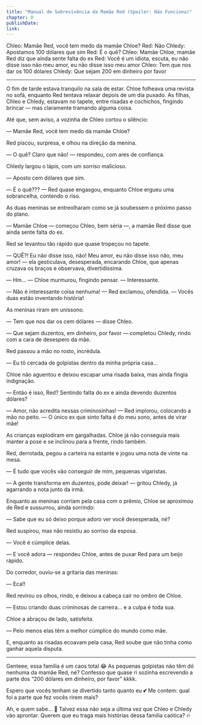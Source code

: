 ```yaml
---
title: "Manual de Sobrevivência da Mamãe Red (Spoiler: Não Funciona)"
chapter: 0
publishDate: 
link: 
---
```


Chleo: Mamãe Red, você tem medo da mamãe Chloe?
Red: Não
Chledy: Apostamos 100 dólares que sim
Red: É o quê?
Chleo: Mamãe Chloe, mamãe Red diz que ainda sente falta do ex
Red: Você é um idiota, escuta, eu não disse isso não meu amor, eu não disse isso meu amor
Chleo: Tem que nos dar os 100 dólares
Chledy: Que sejam 200 em dinheiro por favor

---

O fim de tarde estava tranquilo na sala de estar. Chloe folheava uma revista no sofá, enquanto Red tentava relaxar depois de um dia puxado. As filhas, Chleo e Chledy, estavam no tapete, entre risadas e cochichos, fingindo brincar — mas claramente tramando alguma coisa.

Até que, sem aviso, a vozinha de Chleo cortou o silêncio:

— Mamãe Red, você tem medo da mamãe Chloe?

Red piscou, surpresa, e olhou na direção da menina.

— O quê? Claro que não! — respondeu, com ares de confiança.

Chledy largou o lápis, com um sorriso malicioso.

— Aposto cem dólares que sim.

— É o quê??? — Red quase engasgou, enquanto Chloe ergueu uma sobrancelha, contendo o riso.

As duas meninas se entreolharam como se já soubessem o próximo passo do plano.

— Mamãe Chloe — começou Chleo, bem séria —, a mamãe Red disse que ainda sente falta do ex.

Red se levantou tão rápido que quase tropeçou no tapete.

— QUÊ?! Eu não disse isso, não! Meu amor, eu não disse isso não, meu amor! — ela gesticulava, desesperada, encarando Chloe, que apenas cruzava os braços e observava, divertidíssima.

— Hm... — Chloe murmurou, fingindo pensar. — Interessante.

— Não é interessante coisa nenhuma! — Red exclamou, ofendida. — Vocês duas estão inventando história!

As meninas riram em uníssono.

— Tem que nos dar os cem dólares — disse Chleo.

— Que sejam duzentos, em dinheiro, por favor — completou Chledy, rindo com a cara de desespero da mãe.

Red passou a mão no rosto, incrédula.

— Eu tô cercada de golpistas dentro da minha própria casa...

Chloe não aguentou e deixou escapar uma risada baixa, mas ainda fingia indignação.

— Então é isso, Red? Sentindo falta do ex e ainda devendo duzentos dólares?

— Amor, não acredita nessas criminosinhas! — Red implorou, colocando a mão no peito. — O único ex que sinto falta é do meu sono, antes de virar mãe!

As crianças explodiram em gargalhadas. Chloe já não conseguia mais manter a pose e se inclinou para a frente, rindo também.

Red, derrotada, pegou a carteira na estante e jogou uma nota de vinte na mesa.

— É tudo que vocês vão conseguir de mim, pequenas vigaristas.

— A gente transforma em duzentos, pode deixar! — gritou Chledy, já agarrando a nota junto da irmã.

Enquanto as meninas corriam pela casa com o prêmio, Chloe se aproximou de Red e sussurrou, ainda sorrindo:

— Sabe que eu só deixo porque adoro ver você desesperada, né?

Red suspirou, mas não resistiu ao sorriso da esposa.

— Você é cúmplice delas.

— E você adora — respondeu Chloe, antes de puxar Red para um beijo rápido.

Do corredor, ouviu-se a gritaria das meninas:

— Eca!!

Red revirou os olhos, rindo, e deixou a cabeça cair no ombro de Chloe.

— Estou criando duas criminosas de carreira... e a culpa é toda sua.

Chloe a abraçou de lado, satisfeita.

— Pelo menos elas têm a melhor cúmplice do mundo como mãe.

E, enquanto as risadas ecoavam pela casa, Red soube que não tinha como ganhar aquela disputa.

---

Genteee, essa família é um caos total 😂 As pequenas golpistas não têm dó nenhuma da mamãe Red, né? Confesso que quase ri sozinha escrevendo a parte dos “200 dólares em dinheiro, por favor” kkkk.

Espero que vocês tenham se divertido tanto quanto eu 💕 Me contem: qual foi a parte que fez vocês rirem mais?

Ah, e quem sabe... 👀 Talvez essa não seja a última vez que Chleo e Chledy vão aprontar. Querem que eu traga mais histórias dessa família caótica? 🔥